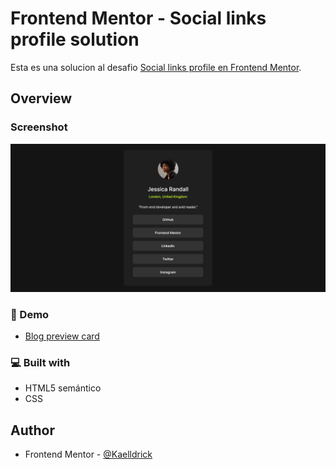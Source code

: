 # Frontend Mentor - Social links profile solution

Esta es una solucion al desafio [Social links profile en Frontend Mentor](https://www.frontendmentor.io/challenges/social-links-profile-UG32l9m6dQ).

## Overview

### Screenshot

![](./screenshot.png)

### 🚀 Demo

- [Blog preview card](https://kaelldrick.github.io/Social-links-profile/)

### 💻 Built with

- HTML5 semántico
- CSS

## Author

- Frontend Mentor - [@Kaelldrick](https://www.frontendmentor.io/profile/Kaelldrick)